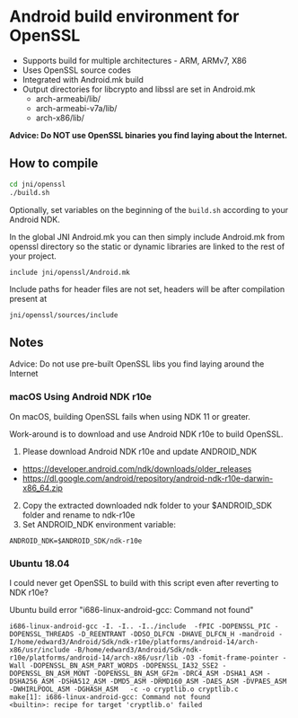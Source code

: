 # Android build environment for OpenSSL

* Supports build for multiple architectures - ARM, ARMv7, X86
* Uses OpenSSL source codes
* Integrated with Android.mk build
* Output directories for libcrypto and libssl are set in Android.mk
  * arch-armeabi/lib/
  * arch-armeabi-v7a/lib/
  * arch-x86/lib/

**Advice: Do NOT use OpenSSL binaries you find laying about the Internet.**


## How to compile

```bash
cd jni/openssl
./build.sh
```

Optionally, set variables on the beginning of the `build.sh` according to your Android NDK.

In the global JNI Android.mk you can then simply include Android.mk from openssl directory so the
static or dynamic libraries are linked to the rest of your project.

```
include jni/openssl/Android.mk
```

Include paths for header files are not set, headers will be after compilation present at

```
jni/openssl/sources/include
```

## Notes

Advice: Do not use pre-built OpenSSL libs you find laying around the Internet

### macOS Using Android NDK r10e

On macOS, building OpenSSL fails when using NDK 11 or greater.

Work-around is to download and use Android NDK r10e to build OpenSSL.

1) Please download Android NDK r10e and update ANDROID_NDK
  * https://developer.android.com/ndk/downloads/older_releases
  * https://dl.google.com/android/repository/android-ndk-r10e-darwin-x86_64.zip
2) Copy the extracted downloaded ndk folder to your $ANDROID_SDK folder and rename to ndk-r10e
3) Set ANDROID_NDK environment variable:
````
ANDROID_NDK=$ANDROID_SDK/ndk-r10e
````

### Ubuntu 18.04

I could never get OpenSSL to build with this script even after reverting to NDK r10e?

Ubuntu build error "i686-linux-android-gcc: Command not found"
````
i686-linux-android-gcc -I. -I.. -I../include  -fPIC -DOPENSSL_PIC -DOPENSSL_THREADS -D_REENTRANT -DDSO_DLFCN -DHAVE_DLFCN_H -mandroid -I/home/edward3/Android/Sdk/ndk-r10e/platforms/android-14/arch-x86/usr/include -B/home/edward3/Android/Sdk/ndk-r10e/platforms/android-14/arch-x86/usr/lib -O3 -fomit-frame-pointer -Wall -DOPENSSL_BN_ASM_PART_WORDS -DOPENSSL_IA32_SSE2 -DOPENSSL_BN_ASM_MONT -DOPENSSL_BN_ASM_GF2m -DRC4_ASM -DSHA1_ASM -DSHA256_ASM -DSHA512_ASM -DMD5_ASM -DRMD160_ASM -DAES_ASM -DVPAES_ASM -DWHIRLPOOL_ASM -DGHASH_ASM   -c -o cryptlib.o cryptlib.c
make[1]: i686-linux-android-gcc: Command not found
<builtin>: recipe for target 'cryptlib.o' failed
````
